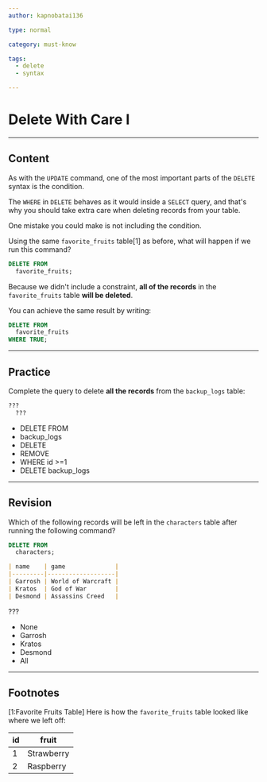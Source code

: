 ```yaml
---
author: kapnobatai136

type: normal

category: must-know

tags:
  - delete
  - syntax

---
```


# Delete With Care I

---

## Content

As with the `UPDATE` command, one of the most important parts of the `DELETE` syntax is the condition.

The `WHERE` in `DELETE` behaves as it would inside a `SELECT` query, and that's why you should take extra care when deleting records from your table.

One mistake you could make is not including the condition.

Using the same `favorite_fruits` table[1] as before, what will happen if we run this command?

```sql
DELETE FROM 
  favorite_fruits;
```

Because we didn't include a constraint, **all of the records** in the `favorite_fruits` table **will be deleted**.

You can achieve the same result by writing:

```sql
DELETE FROM
  favorite_fruits
WHERE TRUE;
```

---

## Practice

Complete the query to delete **all the records** from the `backup_logs` table:

```sql
??? 
  ???
```

- DELETE FROM
- backup_logs
- DELETE
- REMOVE
- WHERE id >=1
- DELETE backup_logs

---

## Revision

Which of the following records will be left in the `characters` table after running the following command?

```sql
DELETE FROM
  characters;
```

```md
| name    | game              |
|---------|-------------------|
| Garrosh | World of Warcraft |
| Kratos  | God of War        |
| Desmond | Assassins Creed   |
```

???

- None
- Garrosh
- Kratos
- Desmond
- All

---

## Footnotes

[1:Favorite Fruits Table]
Here is how the `favorite_fruits` table looked like where we left off:

| id | fruit      |
|----|------------|
| 1  | Strawberry |
| 2  | Raspberry  |